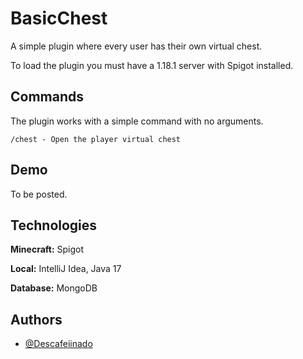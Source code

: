 
# BasicChest

A simple plugin where every user has their own virtual chest.

To load the plugin you must have a 1.18.1 server with Spigot installed.



## Commands

The plugin works with a simple command with no arguments.

`/chest - Open the player virtual chest`


## Demo

To be posted.


## Technologies

**Minecraft:** Spigot

**Local:** IntelliJ Idea, Java 17

**Database:** MongoDB


## Authors

- [@Descafeiinado](https://www.github.com/Descafeiinado)

